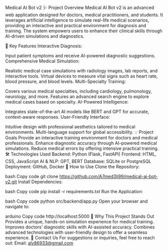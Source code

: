 Medical AI Bot v2
🩺 Project Overview
Medical AI Bot v2 is an advanced web application designed for doctors, medical practitioners, and students. It leverages artificial intelligence to simulate real-life medical scenarios, providing an interactive and practical environment for diagnosis and training. The system empowers users to enhance their clinical skills through AI-driven simulations and diagnostics.

🚀 Key Features
Interactive Diagnosis:

Input patient symptoms and receive AI-powered diagnostic suggestions.
Comprehensive Medical Simulation:

Realistic medical case simulations with radiology images, lab reports, and interactive tools.
Virtual devices to measure vital signs such as heart rate, blood pressure, and blood levels.
Multi-Specialty Training:

Covers various medical specialties, including cardiology, pulmonology, neurology, and more.
Features an advanced search engine to explore medical cases based on specialty.
AI-Powered Intelligence:

Integrates state-of-the-art AI models like BERT and GPT for accurate, context-aware responses.
User-Friendly Interface:

Intuitive design with professional aesthetics tailored to medical environments.
Multi-language support for global accessibility.
💡 Project Goals
Provide an interactive training environment for doctors and medical professionals.
Enhance diagnostic accuracy through AI-powered medical simulations.
Reduce medical errors by offering intensive practical training.
🛠 Technologies Used
Backend: Python (Flask, FastAPI)
Frontend: HTML, CSS, JavaScript
AI & NLP: GPT, BERT
Database: SQLite or PostgreSQL
Deployment: GitHub, Docker
🎯 How to Use
Clone the Repository:

bash
Copy code
git clone https://github.com/A7med3li99/medical-ai-bot-v2.git
Install Dependencies:

bash
Copy code
pip install -r requirements.txt
Run the Application:

bash
Copy code
python src/backend/app.py
Open your browser and navigate to:

arduino
Copy code
http://localhost:5000
🌟 Why This Project Stands Out
Provides a unique, hands-on simulation experience for medical training.
Improves doctors’ diagnostic skills with AI-assisted accuracy.
Combines advanced technologies with user-friendly design to offer a seamless experience.
📧 Contact Us
For suggestions or inquiries, feel free to reach out:
Email: aly86933@gmail.com

